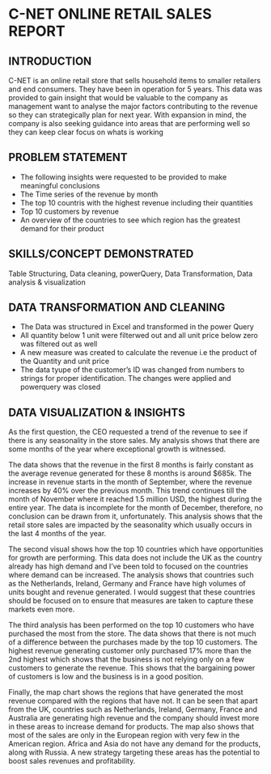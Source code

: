 # C-NET ONLINE RETAIL SALES REPORT  

## INTRODUCTION

C-NET is an online retail store that sells household items to smaller retailers and end consumers. They have been in operation for 5 years. This data was provided to gain insight that would be valuable to the company as management want to analyse the major factors contributing to the revenue so they can strategically plan for next year. With expansion in mind, the company is also seeking guidance into areas that are performing well so they can keep clear focus on whats is working  

## PROBLEM STATEMENT

- The following insights were requested to be provided to make meaningful conclusions 
- The Time series of the revenue by month
- The top 10 countris with the highest revenue including their quantities
- Top 10 customers by revenue
- An overview of the countries to see which region has the greatest demand for their product 

## SKILLS/CONCEPT DEMONSTRATED

Table Structuring, Data cleaning, powerQuery, Data Transformation, Data analysis & visualization 

## DATA TRANSFORMATION AND CLEANING

- The Data was structured in Excel and transformed in the power Query
- All quantity below 1 unit were filterwed out and all unit price below zero was filtered out as well
- A new measure was created to calculate the revenue i.e the product of the Quantity and unit price
- The data tyupe of the customer’s ID was changed from numbers to strings for proper identification. The changes were applied   and powerquery was closed 

## DATA VISUALIZATION & INSIGHTS 

As the first question, the CEO  requested a trend of the revenue to see if there is any seasonality in the store sales. My analysis shows that there are some months of the year where exceptional growth is witnessed. 

The data shows that the revenue in the first 8 months is fairly constant as the average revenue generated for these 8 months is around $685k. The increase in revenue starts in the month of September, where the revenue increases by 40% over the previous month. This trend continues till the month of November where it reached 1.5 million USD, the highest during the entire year. The data is incomplete for the month of December, therefore, no conclusion can be drawn from it, unfortunately. This analysis shows that the retail store sales are impacted by the seasonality which usually occurs in the last 4 months of the year. 

The second visual shows how the top 10 countries which have opportunities for growth are performing. This data does not include the UK as the country already has high demand and I’ve been told to focused on the countries where demand can be increased. The analysis shows that countries such as the Netherlands, Ireland, Germany and France have high volumes of units bought and revenue generated. I would suggest that these countries should be focused on to ensure that measures are taken to capture these markets even more. 

The third analysis has been performed on the top 10 customers who have purchased the most from the store. The data shows that there is not much of a difference between the purchases made by the top 10 customers. The highest revenue generating customer only purchased 17% more than the 2nd highest which shows that the business is not relying only on a few customers to generate the revenue. This shows that the bargaining power of customers is low and the business is in a good position. 

Finally, the map chart shows the regions that have generated the most revenue compared with the regions that have not. It can be seen that apart from the UK, countries such as Netherlands, Ireland, Germany, France and Australia are generating high revenue and the company should invest more in these areas to increase demand for products. The map also shows that most of the sales are only in the European region with very few in the American region. Africa and Asia do not have any demand for the products, along with Russia. A new strategy targeting these areas has the potential to boost sales revenues and profitability.
